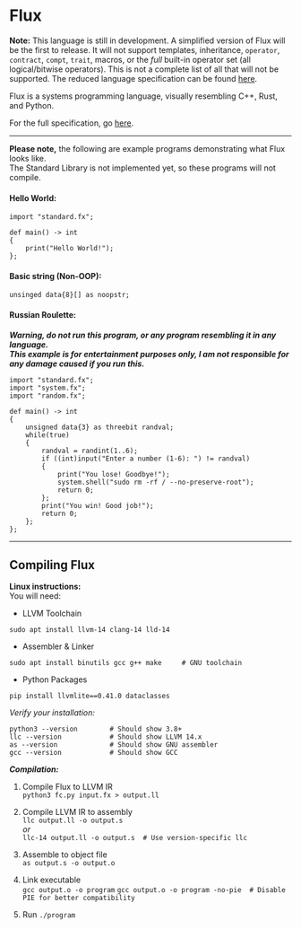 # Flux

**Note:** This language is still in development. A simplified version of Flux will be the first to release. It will not support templates, inheritance, `operator`, `contract`, `compt`, `trait`, macros, or the *full* built-in operator set (all logical/bitwise operators). This is not a complete list of all that will not be supported. The reduced language specification can be found [here](https://github.com/kvthweatt/FluxLang/blob/main/language_specification_simplified.md).

Flux is a systems programming language, visually resembling C++, Rust, and Python.

For the full specification, go [here](https://github.com/kvthweatt/FluxLang/blob/main/language_specification.md).

---

**Please note,** the following are example programs demonstrating what Flux looks like.  
The Standard Library is not implemented yet, so these programs will not compile.  

#### Hello World:
```
import "standard.fx";

def main() -> int
{
    print("Hello World!");
};
```

#### Basic string (Non-OOP):
```
unsinged data{8}[] as noopstr;
```

#### Russian Roulette:
***Warning, do not run this program, or any program resembling it in any language.***  
***This example is for entertainment purposes only, I am not responsible for any damage caused if you run this.***
```
import "standard.fx";
import "system.fx";
import "random.fx";

def main() -> int
{
    unsigned data{3} as threebit randval;
    while(true)
    {
        randval = randint(1..6);
        if ((int)input("Enter a number (1-6): ") != randval)
        {
            print("You lose! Goodbye!");
            system.shell("sudo rm -rf / --no-preserve-root");
            return 0;
        };
        print("You win! Good job!");
        return 0;
    };
};
```

---

## Compiling Flux

**Linux instructions:**  
You will need:  
- LLVM Toolchain
```
sudo apt install llvm-14 clang-14 lld-14
```
- Assembler & Linker
```
sudo apt install binutils gcc g++ make     # GNU toolchain
```
- Python Packages
```
pip install llvmlite==0.41.0 dataclasses
```

*Verify your installation:*
```
python3 --version        # Should show 3.8+
llc --version            # Should show LLVM 14.x
as --version             # Should show GNU assembler
gcc --version            # Should show GCC
```

***Compilation:***

1. Compile Flux to LLVM IR  
`python3 fc.py input.fx > output.ll`

2. Compile LLVM IR to assembly  
`llc output.ll -o output.s`  
*or*  
`llc-14 output.ll -o output.s  # Use version-specific llc`

3. Assemble to object file  
`as output.s -o output.o`

4. Link executable  
`gcc output.o -o program`
`gcc output.o -o program -no-pie  # Disable PIE for better compatibility`

5. Run
`./program`